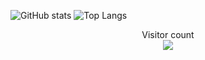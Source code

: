 ![GitHub stats](https://github-readme-stats.vercel.app/api?username=The1TrueJoe&count_private=true&show_icons=true&theme=radical)
![Top Langs](https://github-readme-stats.vercel.app/api/top-langs/?username=The1TrueJoe&layout=compact&theme=radical)

<p align="center"> 
  Visitor count<br>
  <img src="https://profile-counter.glitch.me/The1TrueJoe/count.svg" />
</p>

<!--
**The1TrueJoe/The1TrueJoe** is a ✨ _special_ ✨ repository because its `README.md` (this file) appears on your GitHub profile.

Here are some ideas to get you started:

- 🔭 I’m currently working on ...
- 🌱 I’m currently learning ...
- 👯 I’m looking to collaborate on ...
- 🤔 I’m looking for help with ...
- 💬 Ask me about ...
- 📫 How to reach me: ...
- 😄 Pronouns: ...
- ⚡ Fun fact: ...
-->

